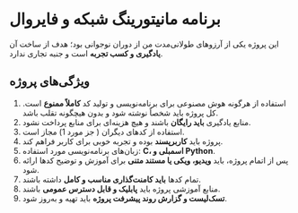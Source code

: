 # برنامه مانیتورینگ شبکه و فایروال

این پروژه یکی از آرزوهای طولانی‌مدت من از دوران نوجوانی بود؛ هدف از ساخت آن **یادگیری و کسب تجربه** است و جنبه تجاری ندارد.

## ویژگی‌های پروژه

1. استفاده از هرگونه هوش مصنوعی برای برنامه‌نویسی و تولید کد **کاملاً ممنوع** است. کل پروژه باید شخصاً نوشته شود و بدون هیچگونه تقلب باشد.
2. منابع یادگیری **باید رایگان** باشند و هیچ هزینه‌ای برای منابع پرداخت نشود.
3. استفاده از کدهای دیگران ( جز مورد 1) مجاز است.
4. پروژه باید **کاربرپسند** بوده و تجربه خوبی برای کاربر فراهم کند.
5. زبان‌های برنامه‌نویسی مورد استفاده: **C، اسمبلی و Python**.
6. پس از اتمام پروژه، باید **ویدیو، ویکی یا مستند متنی** برای آموزش و توضیح کدها ارائه شود.
7. تمام کدها **باید کامنت‌گذاری مناسب و کامل** داشته باشند.
8. منابع آموزشی پروژه باید **پابلیک و قابل دسترس عمومی** باشند.
9. **تسک‌لیست و گزارش روند پیشرفت پروژه** باید تهیه و به‌روز شود.
